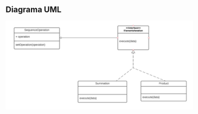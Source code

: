 ## Diagrama UML

![img](https://github.com/wdMeloSatanana/ATIV007/blob/main/Strategy/Image%202023-03-02%20at%2019.02.16.jpeg?raw=true)